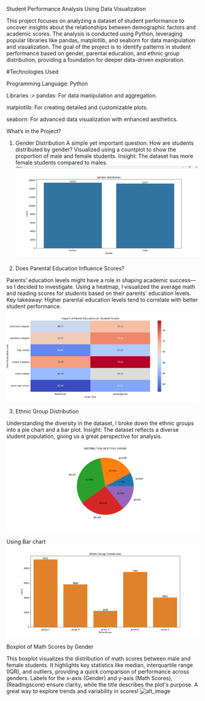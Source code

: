 Student Performance Analysis Using Data Visualization

This project focuses on analyzing a dataset of student performance to uncover insights about the relationships between demographic factors and academic scores. The analysis is conducted using Python, leveraging popular libraries like pandas, matplotlib, and seaborn for data manipulation and visualization.
          The goal of the project is to identify patterns in student performance based on gender, parental education, and ethnic group distribution, providing a foundation for deeper data-driven exploration.

#Technologies Used

Programming Language: Python

Libraries :>
pandas: For data manipulation and aggregation.

matplotlib: For creating detailed and customizable plots.

seaborn: For advanced data visualization with enhanced aesthetics.

What’s in the Project?
1. Gender Distribution
A simple yet important question: How are students distributed by gender?
Visualized using a countplot to show the proportion of male and female students.
Insight: The dataset has more female students compared to males.
![imge_alt](https://github.com/ujjwalkhutale/Data-Analysis-Project/blob/b704476c4df768c8725d30d02a6a7765d4891b0c/Screenshot%202025-01-08%20211734.png)

2. Does Parental Education Influence Scores?

Parents’ education levels might have a role in shaping academic success—so I decided to investigate.
Using a heatmap, I visualized the average math and reading scores for students based on their parents' education levels.
Key takeaway: Higher parental education levels tend to correlate with better student performance.
![image_alt](https://github.com/ujjwalkhutale/Data-Analysis-Project/blob/9e440c81fc04338c527cfbc831f7681f4c5cabf6/Screenshot%202025-01-08%20211754.png)

3. Ethnic Group Distribution

Understanding the diversity in the dataset, I broke down the ethnic groups into a pie chart and a bar plot.
Insight: The dataset reflects a diverse student population, giving us a great perspective for analysis.
![alt_image](https://github.com/ujjwalkhutale/Data-Analysis-Project/blob/dddb87ba9609ea0306b71c1047fdcd46e5d898dd/Screenshot%202025-01-08%20211804.png)

Using Bar chart
![alt_image](https://github.com/ujjwalkhutale/Data-Analysis-Project/blob/27ee85889e72156eed06daec676972a3966c5a02/Screenshot%202025-01-08%20211815.png)


Boxplot of Math Scores by Gender

This boxplot visualizes the distribution of math scores between male and female students. It highlights key statistics like median, interquartile range (IQR), and outliers, providing a quick comparison of performance across genders. Labels for the x-axis (Gender) and y-axis (Math Scores),(Readingscore) ensure clarity, while the title describes the plot's purpose. A great way to explore trends and variability in scores!
![alt_image]()
